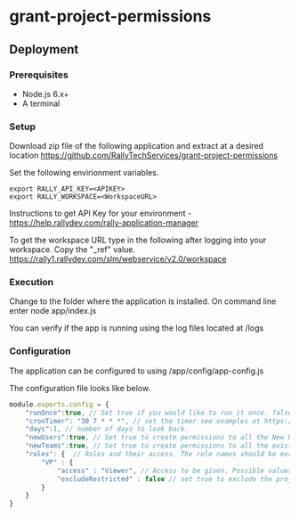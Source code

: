 # grant-project-permissions

## Deployment

### Prerequisites
* Node.js 6.x+
* A terminal

### Setup
Download zip file of the following application and extract at a desired location
https://github.com/RallyTechServices/grant-project-permissions

Set the following envirionment variables.
```
export RALLY_API_KEY=<APIKEY>
export RALLY_WORKSPACE=<WorkspaceURL>
```
Instructions to get API Key for your environment - https://help.rallydev.com/rally-application-manager

To get the workspace URL type in the following after logging into your workspace. Copy the "_ref" value.
https://rally1.rallydev.com/slm/webservice/v2.0/workspace

### Execution

Change to the folder where the application is installed. On command line enter
node app/index.js

You can verify if the app is running using the log files located at <app-folder>/logs

### Configuration

The application can be configured to using <app-folder>/app/config/app-config.js

The configuration file looks like below.
```javascript
module.exports.config = {
	"runOnce":true, // Set true if you would like to run it once. false to set the cron timer
	"cronTimer": "30 7 * * *", // set the timer see examples at https://crontab.guru/#30_7_*_*_*
	"days":1, // number of days to look back. 
	"newUsers":true, // Set true to create permissions to all the New Users (with proper role set) to existing teams. 
	"newTeams":true, // Set true to create permissions to all the existing users (with proper role set) to New teams.
	"roles": {  // Roles and their access. The role names should be exactly similar the value in (c_IntegrationRole) User integration role.
		"VP" : {
			"access" : "Viewer", // Access to be given. Possible values are Admin, Editor, Viewer
			"excludeRestricted" : false // set true to exclude the project folders (name) that has "restricted" on it.
		}
	}
}
```
